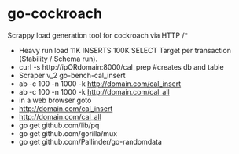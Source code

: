 # go-cockroach
Scrappy load generation tool for cockroach via HTTP
/*
 * Heavy run load 11K INSERTS 100K SELECT Target per transaction (Stability / Schema run).
 * curl -s http://ipORdomain:8000/cal_prep #creates db and table
 * Scraper v_2 go-bench-cal_insert 
 * ab -c 100 -n 1000 -k http://domain.com/cal_insert
 * ab -c 100 -n 1000 -k http://domain.com/cal_all
 * in a web browser goto 
 * http://domain.com/cal_insert
 * http://domain.com/cal_all
 * go get github.com/lib/pq
 * go get github.com/gorilla/mux
 * go get github.com/Pallinder/go-randomdata